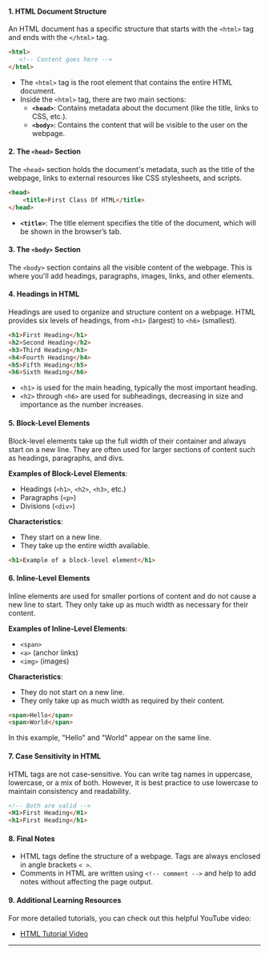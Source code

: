 #### 1. **HTML Document Structure**

An HTML document has a specific structure that starts with the `<html>` tag and ends with the `</html>` tag. 

```html
<html>
   <!-- Content goes here -->
</html>
```

- The `<html>` tag is the root element that contains the entire HTML document.
- Inside the `<html>` tag, there are two main sections:
  - **`<head>`**: Contains metadata about the document (like the title, links to CSS, etc.).
  - **`<body>`**: Contains the content that will be visible to the user on the webpage.

#### 2. **The `<head>` Section**
The `<head>` section holds the document's metadata, such as the title of the webpage, links to external resources like CSS stylesheets, and scripts. 

```html
<head>
    <title>First Class Of HTML</title>
</head>
```

- **`<title>`**: The title element specifies the title of the document, which will be shown in the browser’s tab.

#### 3. **The `<body>` Section**
The `<body>` section contains all the visible content of the webpage. This is where you'll add headings, paragraphs, images, links, and other elements.

#### 4. **Headings in HTML**

Headings are used to organize and structure content on a webpage. HTML provides six levels of headings, from `<h1>` (largest) to `<h6>` (smallest).

```html
<h1>First Heading</h1>
<h2>Second Heading</h2>
<h3>Third Heading</h3>
<h4>Fourth Heading</h4>
<h5>Fifth Heading</h5>
<h6>Sixth Heading</h6>
```

- `<h1>` is used for the main heading, typically the most important heading.
- `<h2>` through `<h6>` are used for subheadings, decreasing in size and importance as the number increases.

#### 5. **Block-Level Elements**

Block-level elements take up the full width of their container and always start on a new line. They are often used for larger sections of content such as headings, paragraphs, and divs.

**Examples of Block-Level Elements**:
- Headings (`<h1>`, `<h2>`, `<h3>`, etc.)
- Paragraphs (`<p>`)
- Divisions (`<div>`)

**Characteristics**:
- They start on a new line.
- They take up the entire width available.

```html
<h1>Example of a block-level element</h1>
```

#### 6. **Inline-Level Elements**

Inline elements are used for smaller portions of content and do not cause a new line to start. They only take up as much width as necessary for their content.

**Examples of Inline-Level Elements**:
- `<span>`
- `<a>` (anchor links)
- `<img>` (images)

**Characteristics**:
- They do not start on a new line.
- They only take up as much width as required by their content.

```html
<span>Hello</span>
<span>World</span>
```

In this example, "Hello" and "World" appear on the same line.

#### 7. **Case Sensitivity in HTML**

HTML tags are not case-sensitive. You can write tag names in uppercase, lowercase, or a mix of both. However, it is best practice to use lowercase to maintain consistency and readability.

```html
<!-- Both are valid -->
<H1>First Heading</H1>
<h1>First Heading</h1>
```

#### 8. **Final Notes**

- HTML tags define the structure of a webpage. Tags are always enclosed in angle brackets `< >`.
- Comments in HTML are written using `<!-- comment -->` and help to add notes without affecting the page output.

#### 9. **Additional Learning Resources**
For more detailed tutorials, you can check out this helpful YouTube video:
- [HTML Tutorial Video](https://www.youtube.com/watch?v=lzuiuRgwwrc)

---
